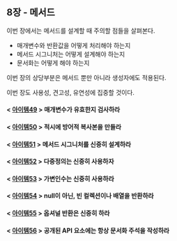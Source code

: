## 8장 - 메서드

이번 장에서는 메서드를 설계할 때 주의할 점들을 살펴본다.

- 매개변수와 반환값을 어떻게 처리해야 하는지
- 메서드 시그니처는 어떻게 설계해야 하는지
- 문서화는 어떻게 해야 하는지

이번 장의 상당부분은 메서드 뿐만 아니라 생성자에도 적용된다.

이번 장도 사용성, 견고성, 유연성에 집중할 것이다.

#### < [아이템49](https://github.com/ziippy/EffectiveJava/tree/master/src/chapter8/item49) > 매개변수가 유효한지 검사하라

#### < [아이템50](https://github.com/ziippy/EffectiveJava/tree/master/src/chapter8/item50) > 적시에 방어적 복사본을 만들라

#### < [아이템51](https://github.com/ziippy/EffectiveJava/tree/master/src/chapter8/item51) > 메서드 시그니처를 신중히 설계하라

#### < [아이템52](https://github.com/ziippy/EffectiveJava/tree/master/src/chapter8/item52) > 다중정의는 신중히 사용하자

#### < [아이템53](https://github.com/ziippy/EffectiveJava/tree/master/src/chapter8/item53) > 가변인수는 신중히 사용하라

#### < [아이템54](https://github.com/ziippy/EffectiveJava/tree/master/src/chapter8/item54) > null이 아닌, 빈 컬렉션이나 배열을 반환하라

#### < [아이템55](https://github.com/ziippy/EffectiveJava/tree/master/src/chapter8/item55) > 옵셔널 반환은 신중히 하라

#### < [아이템56](https://github.com/ziippy/EffectiveJava/tree/master/src/chapter8/item56) > 공개된 API 요소에는 항상 문서화 주석을 작성하라
